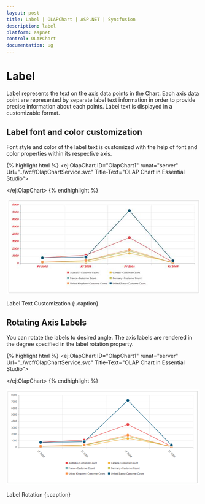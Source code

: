```yaml
---
layout: post
title: Label | OLAPChart | ASP.NET | Syncfusion
description: label
platform: aspnet
control: OLAPChart
documentation: ug
---
```


# Label

Label represents the text on the axis data points in the Chart. Each axis data point are represented by separate label text information in order to provide precise information about each points. Label text is displayed in a customizable format.

## Label font and color customization 

Font style and color of the label text is customized with the help of font and color properties within its respective axis.

{% highlight html %}
<ej:OlapChart ID="OlapChart1" runat="server" Url="../wcf/OlapChartService.svc" Title-Text="OLAP Chart in Essential Studio">

<primaryxaxis Font-Color="red" Font-FontFamily="Algerian" Font-FontStyle="Italic" Font-FontSize="14px" Font-Opacity=1 Font-FontWeight="lighter"/>

<primaryyaxis Font-Color="red" Font-FontFamily="Algerian" Font-FontStyle="Italic" Font-FontSize="14px" Font-Opacity=1 Font-FontWeight="lighter"/>

</ej:OlapChart>
{% endhighlight %}

![](Label_images/Label_img1.png) 

Label Text Customization
{:.caption}

## Rotating Axis Labels

You can rotate the labels to desired angle. The axis labels are rendered in the degree specified in the label rotation property.

{% highlight html %}
<ej:OlapChart ID="OlapChart1" runat="server" Url="../wcf/OlapChartService.svc" Title-Text="OLAP Chart in Essential Studio">

<primaryxaxis labelRotation=45/>

</ej:OlapChart>
{% endhighlight %}

![](Label_images/Label_img2.png)

Label Rotation
{:.caption}




